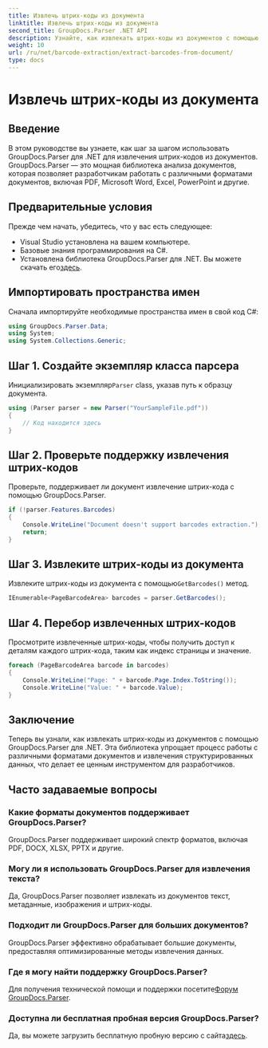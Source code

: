 ```yaml
---
title: Извлечь штрих-коды из документа
linktitle: Извлечь штрих-коды из документа
second_title: GroupDocs.Parser .NET API
description: Узнайте, как извлекать штрих-коды из документов с помощью GroupDocs.Parser для .NET. Расширьте свои возможности обработки документов без особых усилий.
weight: 10
url: /ru/net/barcode-extraction/extract-barcodes-from-document/
type: docs
---
```

# Извлечь штрих-коды из документа

## Введение
В этом руководстве вы узнаете, как шаг за шагом использовать GroupDocs.Parser для .NET для извлечения штрих-кодов из документов. GroupDocs.Parser — это мощная библиотека анализа документов, которая позволяет разработчикам работать с различными форматами документов, включая PDF, Microsoft Word, Excel, PowerPoint и другие.
## Предварительные условия
Прежде чем начать, убедитесь, что у вас есть следующее:
- Visual Studio установлена на вашем компьютере.
- Базовые знания программирования на C#.
-  Установлена библиотека GroupDocs.Parser для .NET. Вы можете скачать его[здесь](https://releases.groupdocs.com/parser/net/).

## Импортировать пространства имен
Сначала импортируйте необходимые пространства имен в свой код C#:
```csharp
using GroupDocs.Parser.Data;
using System;
using System.Collections.Generic;
```
## Шаг 1. Создайте экземпляр класса парсера
 Инициализировать экземпляр`Parser` class, указав путь к образцу документа.
```csharp
using (Parser parser = new Parser("YourSampleFile.pdf"))
{
    // Код находится здесь
}
```
## Шаг 2. Проверьте поддержку извлечения штрих-кодов
Проверьте, поддерживает ли документ извлечение штрих-кода с помощью GroupDocs.Parser.
```csharp
if (!parser.Features.Barcodes)
{
    Console.WriteLine("Document doesn't support barcodes extraction.");
    return;
}
```
## Шаг 3. Извлеките штрих-коды из документа
 Извлеките штрих-коды из документа с помощью`GetBarcodes()` метод.
```csharp
IEnumerable<PageBarcodeArea> barcodes = parser.GetBarcodes();
```
## Шаг 4. Перебор извлеченных штрих-кодов
Просмотрите извлеченные штрих-коды, чтобы получить доступ к деталям каждого штрих-кода, таким как индекс страницы и значение.
```csharp
foreach (PageBarcodeArea barcode in barcodes)
{
    Console.WriteLine("Page: " + barcode.Page.Index.ToString());
    Console.WriteLine("Value: " + barcode.Value);
}
```

## Заключение
Теперь вы узнали, как извлекать штрих-коды из документов с помощью GroupDocs.Parser для .NET. Эта библиотека упрощает процесс работы с различными форматами документов и извлечения структурированных данных, что делает ее ценным инструментом для разработчиков.

## Часто задаваемые вопросы
### Какие форматы документов поддерживает GroupDocs.Parser?
GroupDocs.Parser поддерживает широкий спектр форматов, включая PDF, DOCX, XLSX, PPTX и другие.
### Могу ли я использовать GroupDocs.Parser для извлечения текста?
Да, GroupDocs.Parser позволяет извлекать из документов текст, метаданные, изображения и штрих-коды.
### Подходит ли GroupDocs.Parser для больших документов?
GroupDocs.Parser эффективно обрабатывает большие документы, предоставляя оптимизированные методы извлечения данных.
### Где я могу найти поддержку GroupDocs.Parser?
 Для получения технической помощи и поддержки посетите[Форум GroupDocs.Parser](https://forum.groupdocs.com/c/parser/17).
### Доступна ли бесплатная пробная версия GroupDocs.Parser?
 Да, вы можете загрузить бесплатную пробную версию с сайта[здесь](https://releases.groupdocs.com/).
